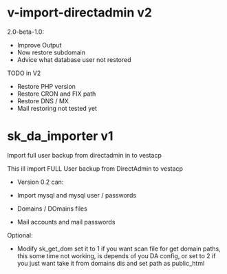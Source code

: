 # v-import-directadmin v2
2.0-beta-1.0:
- Improve Output
- Now restore subdomain
- Advice what database user not restored

TODO in V2
- Restore PHP version
- Restore CRON and FIX path
- Restore DNS / MX
- Mail restoring not tested yet

# sk_da_importer v1
Import full user backup from directadmin in to vestacp

This ill import FULL User backup from DirectAdmin to vestacp

- Version 0.2 can:

- Import mysql and mysql user / passwords
- Domains / DOmains files
- Mail accounts and mail passwords

Optional:
 - Modify sk_get_dom set it to 1 if you want scan file for get domain paths, this some time not working, is depends of you DA config, or set to 2 if you just want take it from domains dis and set path as public_html
